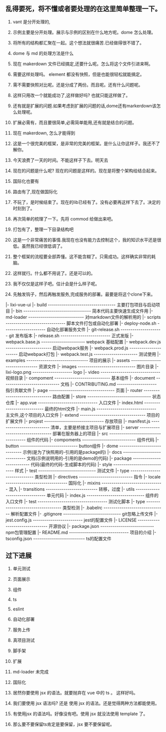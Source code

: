 ## 乱得要死，将不懂或者要处理的在这里简单整理一下。

1. vant 是分开处理的,

2. 示例主要是分开处理。展示与示例的区别在什么地方呢。dome 怎么处理。

3. 将所有的结构都汇聚在一起。这个想法就很痛苦.已经做得很不错了。

4. dome 与 md 的处理方法是什么

5. 现在 makerdown 文件已经搞定,还要什么呢。怎么将这个文件引进来啊。

6. 需要这样处理吗。 element 都没有快照，但是也能很轻松就能搞定。

7. 需不需要快照对比呢。还是分成了两份。而且呢。还有什么问题呢。

8. 这样只用改一个就能成功了,这样做好吗? 也就只能这样做了。

9. 还有就是扩展的问题.如果考虑到扩展的问题的话,dome还有markerdown该怎么处理呢。

10. 扩展必需有，而且要很简单,必需简单能用,还有就是结合的问题。

11. 现在 makerdown, 怎么才能得到

12. 这是一个很完美的框架，是非常的完美的框架。是什么让你这样子。我还不了解你。

13. 今天浪费了一天的时间。不能这样子下去。明天去

14. 现在的问题是什么呢? 现在的问题是这样的。现在是将整个架构给结合起来。

15. 国际化也要有

16. 路由有了,现在做国际化

17. 不玩了，是时候结束了。现在的lib已经有了。没有必要再这样下去了。决定的时刻到了。

18. 再次简单的梳理了一下。先将 commod 给做出来吧。

19. 打包有了，整理一下目录结构吧

20. 这是一个非常痛苦的事情.我现在也没有能力去控制这个，我的知识水平还是很低。虽然我已经很低调了。

21. 整个框架的流程要全部弄懂。这不能含糊了。只需成功。这样确实非常的耗脑。

22. 这样就行。什么都不用说了。还是可以的。

23. 我不仅仅是这样子吧。估计会是什么样子呢。

24. 先触发钩子，然后再触发服务,完成服务的部署。最要是将这个clone下来。

|- lixi-vue-ui
  |- build ---------------------------------- 主要打包项目与启动项目
    |- bin ---------------------------------- 简本代码主要快速生成文件用
    |- md-loader ---------------------------- 对markdown文件的解析用的
    |- scripts ------------------------------ 脚本文件打包或自动化部署
      |- deploy-node.sh --------------------- 自动化部署服务文件
      |- git-release.sh --------------------- git 发布版本
      |- release.sh ------------------------- 正式发版
    |- webpack.base.js ---------------------- webpack 基础配置
    |- webpack.dev.js ----------------------- 启动webpack服务
    |- webpack.prod.js ---------------------- 启动webpack打包
    |- webpack.test.js ---------------------- 测试使用
  |- examples ------------------------------- 项目的展示
    |- assets ------------------------------- 资源文件
      |- images ----------------------------- 图片目录
        |- lixi-logo.png -------------------- logo
      |- video ------------------------------ 视频目录
    |- compoment ---------------------------- 基本组件
    |- document ----------------------------- 文档
      |- CONTRIBUTING.md -------------------- 指引贡献文件
    |- page --------------------------------- 页面
    |- router ------------------------------- 路由配置
    |- store -------------------------------- 状态仓库
    |- app.vue ------------------------------ 入口文件
    |- index.html --------------------------- 最终的html文件
    |- main.js ------------------------------ 主文件,这个项目的入口文件
  |- extend --------------------------------- 项目的扩展文件
    |- projest ------------------------------ 存放项目
    |- manifest.js -------------------------- 清单，主要是桥接主项目与扩展项目
  |- server --------------------------------- 部署在服务器上的项目
  |- src ------------------------------------ 组件的代码
    |- compoments --------------------------- 组件代码
      |- button ----------------------------- button组件
        |- dome ----------------------------- 示例(是为了快照用的-引用的是package的)
        |- docs ----------------------------- 文档(示例说明用的-引用的是demo的代码)
        |- package -------------------------- 代码(最终的代码-生成脚本的代码)
        |- style ---------------------------- 样式
        |- test ----------------------------- 测试文件
        |- type ----------------------------- 类型检测
    |- directives --------------------------- 指令
    |- locale ------------------------------- 国际化
    |- mixins ------------------------------- 混入
    |- transitions -------------------------- 转移，过度
    |- utils -------------------------------- 单元代码
    |- index.js ----------------------------- 组件的入口文件
  |- test ----------------------------------- 测试化脚本
  |- type ----------------------------------- 类型检测
  |- .babelrc ------------------------------- 解析配置文件
  |- .gitignore ----------------------------- git忽略上传文件
  |- jest.config.js ------------------------- jest的配置文件
  |- LICENSE -------------------------------- 开源协议
  |- package.json --------------------------- npm包管理配置
  |- README.md ------------------------------ 项目的介绍
  |- tsconfig.json -------------------------- ts的配置文件

## 过下进展

1. 单元测试
2. 页面展示
3. 组件
4. ts
5. eslint
6. 自动化部署
7. 服务上传
8. 真项目测试
9. 脚手架
10. 扩展
11. md-loader 未完成


25. 国际化

26. 居然你要使用 jsx 的语法。就要抛弃在 vue 中的 ts 。 这样好吗。

27. 我们要使用 jsx 语法吗? 还是 使用 jsx 的语法。还是觉得两种方法都能使用。

28. 有使用jsx 的语法吗。好像没有吧。使用 jsx 就没法使用 template 了。

29. 那么要不要保留ts肯定是要保留，jsx 要不要保留呢。